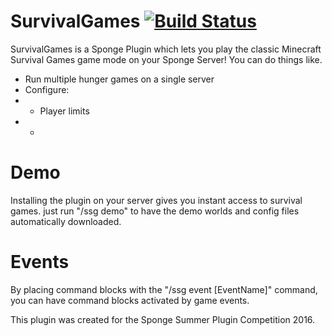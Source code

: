 # SurvivalGames [![Build Status](https://travis-ci.org/m0pt0pmatt/SurvivalGames.svg)](https://travis-ci.org/m0pt0pmatt/SurvivalGames)

SurvivalGames is a Sponge Plugin which lets you play the classic Minecraft Survival Games game mode on your Sponge Server!
You can do things like.
* Run multiple hunger games on a single server
* Configure:
* * Player limits
* * 

# Demo
Installing the plugin on your server gives you instant access to survival games. just run "/ssg demo" to have the demo worlds and config files automatically downloaded.

# Events
By placing command blocks with the "/ssg event [EventName]" command, you can have command blocks activated by game events.


This plugin was created for the Sponge Summer Plugin Competition 2016.

